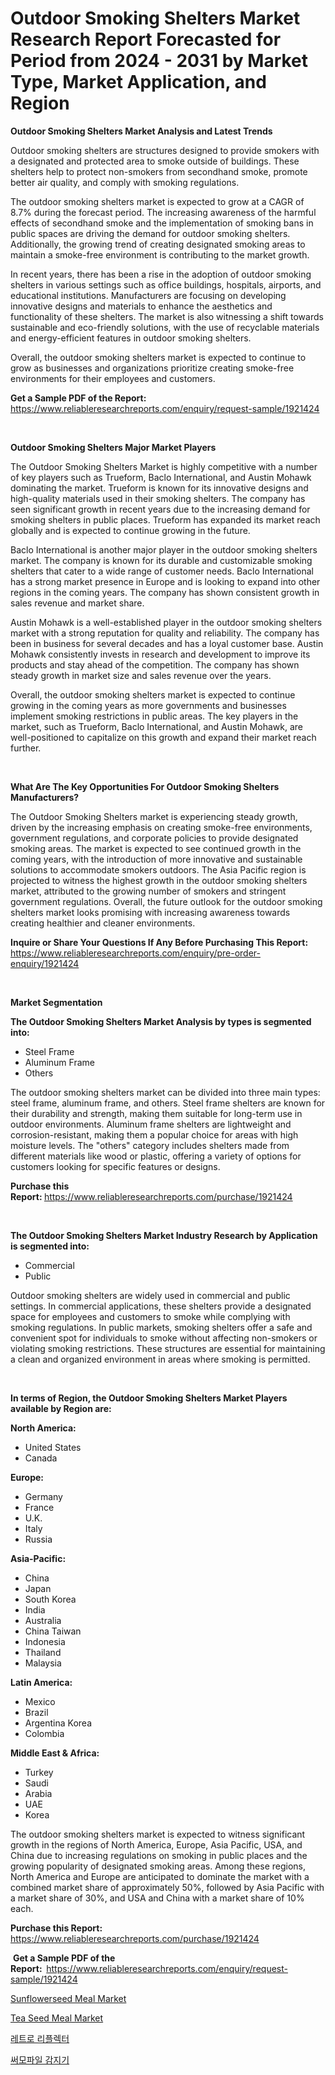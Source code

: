 <p><h1>Outdoor Smoking Shelters Market Research Report Forecasted for Period from 2024 -  2031 by Market Type, Market Application, and Region</h1></p><p><strong>Outdoor Smoking Shelters Market Analysis and Latest Trends</strong></p>
<p><p>Outdoor smoking shelters are structures designed to provide smokers with a designated and protected area to smoke outside of buildings. These shelters help to protect non-smokers from secondhand smoke, promote better air quality, and comply with smoking regulations.</p><p>The outdoor smoking shelters market is expected to grow at a CAGR of 8.7% during the forecast period. The increasing awareness of the harmful effects of secondhand smoke and the implementation of smoking bans in public spaces are driving the demand for outdoor smoking shelters. Additionally, the growing trend of creating designated smoking areas to maintain a smoke-free environment is contributing to the market growth.</p><p>In recent years, there has been a rise in the adoption of outdoor smoking shelters in various settings such as office buildings, hospitals, airports, and educational institutions. Manufacturers are focusing on developing innovative designs and materials to enhance the aesthetics and functionality of these shelters. The market is also witnessing a shift towards sustainable and eco-friendly solutions, with the use of recyclable materials and energy-efficient features in outdoor smoking shelters.</p><p>Overall, the outdoor smoking shelters market is expected to continue to grow as businesses and organizations prioritize creating smoke-free environments for their employees and customers.</p></p>
<p><strong>Get a Sample PDF of the Report:&nbsp;</strong> <a href="https://www.reliableresearchreports.com/enquiry/request-sample/1921424">https://www.reliableresearchreports.com/enquiry/request-sample/1921424</a></p>
<p>&nbsp;</p>
<p><strong>Outdoor Smoking Shelters Major Market Players</strong></p>
<p><p>The Outdoor Smoking Shelters Market is highly competitive with a number of key players such as Trueform, Baclo International, and Austin Mohawk dominating the market. Trueform is known for its innovative designs and high-quality materials used in their smoking shelters. The company has seen significant growth in recent years due to the increasing demand for smoking shelters in public places. Trueform has expanded its market reach globally and is expected to continue growing in the future.</p><p>Baclo International is another major player in the outdoor smoking shelters market. The company is known for its durable and customizable smoking shelters that cater to a wide range of customer needs. Baclo International has a strong market presence in Europe and is looking to expand into other regions in the coming years. The company has shown consistent growth in sales revenue and market share.</p><p>Austin Mohawk is a well-established player in the outdoor smoking shelters market with a strong reputation for quality and reliability. The company has been in business for several decades and has a loyal customer base. Austin Mohawk consistently invests in research and development to improve its products and stay ahead of the competition. The company has shown steady growth in market size and sales revenue over the years.</p><p>Overall, the outdoor smoking shelters market is expected to continue growing in the coming years as more governments and businesses implement smoking restrictions in public areas. The key players in the market, such as Trueform, Baclo International, and Austin Mohawk, are well-positioned to capitalize on this growth and expand their market reach further.</p></p>
<p>&nbsp;</p>
<p><strong>What Are The Key Opportunities For Outdoor Smoking Shelters Manufacturers?</strong></p>
<p><p>The Outdoor Smoking Shelters market is experiencing steady growth, driven by the increasing emphasis on creating smoke-free environments, government regulations, and corporate policies to provide designated smoking areas. The market is expected to see continued growth in the coming years, with the introduction of more innovative and sustainable solutions to accommodate smokers outdoors. The Asia Pacific region is projected to witness the highest growth in the outdoor smoking shelters market, attributed to the growing number of smokers and stringent government regulations. Overall, the future outlook for the outdoor smoking shelters market looks promising with increasing awareness towards creating healthier and cleaner environments.</p></p>
<p><strong>Inquire or Share Your Questions If Any Before Purchasing This Report:</strong> <a href="https://www.reliableresearchreports.com/enquiry/pre-order-enquiry/1921424">https://www.reliableresearchreports.com/enquiry/pre-order-enquiry/1921424</a></p>
<p>&nbsp;</p>
<p><strong>Market Segmentation</strong></p>
<p><strong>The Outdoor Smoking Shelters Market Analysis by types is segmented into:</strong></p>
<p><ul><li>Steel Frame</li><li>Aluminum Frame</li><li>Others</li></ul></p>
<p><p>The outdoor smoking shelters market can be divided into three main types: steel frame, aluminum frame, and others. Steel frame shelters are known for their durability and strength, making them suitable for long-term use in outdoor environments. Aluminum frame shelters are lightweight and corrosion-resistant, making them a popular choice for areas with high moisture levels. The "others" category includes shelters made from different materials like wood or plastic, offering a variety of options for customers looking for specific features or designs.</p></p>
<p><strong>Purchase this Report:&nbsp;</strong><a href="https://www.reliableresearchreports.com/purchase/1921424">https://www.reliableresearchreports.com/purchase/1921424</a></p>
<p>&nbsp;</p>
<p><strong>The Outdoor Smoking Shelters Market Industry Research by Application is segmented into:</strong></p>
<p><ul><li>Commercial</li><li>Public</li></ul></p>
<p><p>Outdoor smoking shelters are widely used in commercial and public settings. In commercial applications, these shelters provide a designated space for employees and customers to smoke while complying with smoking regulations. In public markets, smoking shelters offer a safe and convenient spot for individuals to smoke without affecting non-smokers or violating smoking restrictions. These structures are essential for maintaining a clean and organized environment in areas where smoking is permitted.</p></p>
<p>&nbsp;</p>
<p><strong>In terms of Region, the Outdoor Smoking Shelters Market Players available by Region are:</strong></p>
<p>
    <p> <strong> North America: </strong>
        <ul>
            <li>United States</li>
            <li>Canada</li>
        </ul>
        </p> 
    <p> <strong> Europe: </strong>
        <ul>
            <li>Germany</li>
            <li>France</li>
            <li>U.K.</li>
            <li>Italy</li>
            <li>Russia</li>
        </ul>
        </p> 
    <p> <strong> Asia-Pacific: </strong>
        <ul>
            <li>China</li>
            <li>Japan</li>
            <li>South Korea</li>
            <li>India</li>
            <li>Australia</li>
            <li>China Taiwan</li>
            <li>Indonesia</li>
            <li>Thailand</li>
            <li>Malaysia</li>
        </ul>
        </p> 
    <p> <strong> Latin America: </strong>
        <ul>
            <li>Mexico</li>
            <li>Brazil</li>
            <li>Argentina Korea</li>
            <li>Colombia</li>
        </ul>
        </p> 
    <p> <strong> Middle East & Africa: </strong>
        <ul>
            <li>Turkey</li>
            <li>Saudi</li>
            <li>Arabia</li>
            <li>UAE</li>
            <li>Korea</li>
        </ul>
    </p>
    </p>
<p><p>The outdoor smoking shelters market is expected to witness significant growth in the regions of North America, Europe, Asia Pacific, USA, and China due to increasing regulations on smoking in public places and the growing popularity of designated smoking areas. Among these regions, North America and Europe are anticipated to dominate the market with a combined market share of approximately 50%, followed by Asia Pacific with a market share of 30%, and USA and China with a market share of 10% each.</p></p>
<p><strong>Purchase this Report: </strong><a href="https://www.reliableresearchreports.com/purchase/1921424">https://www.reliableresearchreports.com/purchase/1921424</a></p>
<p>&nbsp;<strong>Get a Sample PDF of the Report:&nbsp;&nbsp;</strong><a href="https://www.reliableresearchreports.com/enquiry/request-sample/1921424">https://www.reliableresearchreports.com/enquiry/request-sample/1921424</a></p>
<p><strong></strong></p>
<p><p><a href="https://issuu.com/reportprime-2/docs/sunflowerseed-meal-market-size-2030.pptx">Sunflowerseed Meal Market</a></p><p><a href="https://issuu.com/reportprime-2/docs/tea-seed-meal-market-size-2030.pptx">Tea Seed Meal Market</a></p><p><a href="https://github.com/ZacharyScthmitt4465/Market-Research-Report-List-1/blob/main/61427077668.md">레트로 리플렉터</a></p><p><a href="https://github.com/lkwggful07722/Market-Research-Report-List-1/blob/main/10935307667.md">써모파일 감지기</a></p></p>